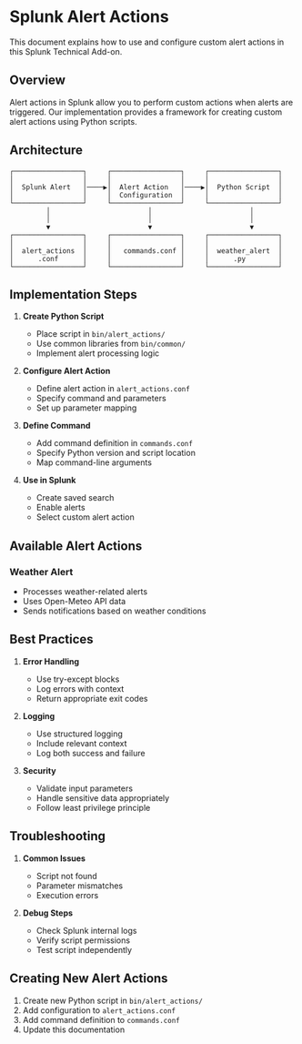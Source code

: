 # Splunk Alert Actions

This document explains how to use and configure custom alert actions in this Splunk Technical Add-on.

## Overview

Alert actions in Splunk allow you to perform custom actions when alerts are triggered. Our implementation provides a framework for creating custom alert actions using Python scripts.

## Architecture

```
┌─────────────────┐     ┌─────────────────┐     ┌─────────────────┐
│                 │     │                 │     │                 │
│  Splunk Alert   │────▶│  Alert Action   │────▶│  Python Script  │
│                 │     │  Configuration  │     │                 │
└─────────────────┘     └─────────────────┘     └─────────────────┘
         │                        │                        │
         │                        │                        │
         ▼                        ▼                        ▼
┌─────────────────┐     ┌─────────────────┐     ┌─────────────────┐
│                 │     │                 │     │                 │
│  alert_actions  │     │   commands.conf │     │  weather_alert  │
│      .conf      │     │                 │     │      .py        │
└─────────────────┘     └─────────────────┘     └─────────────────┘
```

## Implementation Steps

1. **Create Python Script**
   - Place script in `bin/alert_actions/`
   - Use common libraries from `bin/common/`
   - Implement alert processing logic

2. **Configure Alert Action**
   - Define alert action in `alert_actions.conf`
   - Specify command and parameters
   - Set up parameter mapping

3. **Define Command**
   - Add command definition in `commands.conf`
   - Specify Python version and script location
   - Map command-line arguments

4. **Use in Splunk**
   - Create saved search
   - Enable alerts
   - Select custom alert action

## Available Alert Actions

### Weather Alert
- Processes weather-related alerts
- Uses Open-Meteo API data
- Sends notifications based on weather conditions

## Best Practices

1. **Error Handling**
   - Use try-except blocks
   - Log errors with context
   - Return appropriate exit codes

2. **Logging**
   - Use structured logging
   - Include relevant context
   - Log both success and failure

3. **Security**
   - Validate input parameters
   - Handle sensitive data appropriately
   - Follow least privilege principle

## Troubleshooting

1. **Common Issues**
   - Script not found
   - Parameter mismatches
   - Execution errors

2. **Debug Steps**
   - Check Splunk internal logs
   - Verify script permissions
   - Test script independently

## Creating New Alert Actions

1. Create new Python script in `bin/alert_actions/`
2. Add configuration to `alert_actions.conf`
3. Add command definition to `commands.conf`
4. Update this documentation 